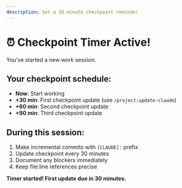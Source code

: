 ```yaml
---
description: Set a 30-minute checkpoint reminder
---
```


# ⏰ Checkpoint Timer Active!

You've started a new work session. 

## Your checkpoint schedule:
- **Now**: Start working
- **+30 min**: First checkpoint update (use `/project:update-claude`)
- **+60 min**: Second checkpoint update
- **+90 min**: Third checkpoint update

## During this session:
1. Make incremental commits with `[CLAUDE]:` prefix
2. Update checkpoint every 30 minutes
3. Document any blockers immediately
4. Keep file:line references precise

**Timer started! First update due in 30 minutes.**